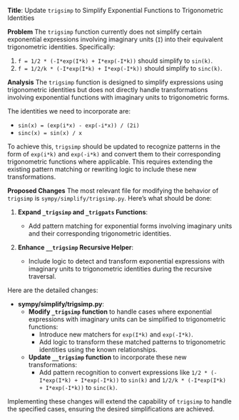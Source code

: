 **Title**: Update `trigsimp` to Simplify Exponential Functions to Trigonometric Identities

**Problem**
The `trigsimp` function currently does not simplify certain exponential expressions involving imaginary units (`I`) into their equivalent trigonometric identities. Specifically:
1. `f = 1/2 * (-I*exp(I*k) + I*exp(-I*k))` should simplify to `sin(k)`.
2. `f = 1/2/k * (-I*exp(I*k) + I*exp(-I*k))` should simplify to `sinc(k)`.

**Analysis**
The `trigsimp` function is designed to simplify expressions using trigonometric identities but does not directly handle transformations involving exponential functions with imaginary units to trigonometric forms.

The identities we need to incorporate are:
- `sin(x) = (exp(i*x) - exp(-i*x)) / (2i)`
- `sinc(x) = sin(x) / x`

To achieve this, `trigsimp` should be updated to recognize patterns in the form of `exp(i*k)` and `exp(-i*k)` and convert them to their corresponding trigonometric functions where applicable. This requires extending the existing pattern matching or rewriting logic to include these new transformations.

**Proposed Changes**
The most relevant file for modifying the behavior of `trigsimp` is `sympy/simplify/trigsimp.py`. Here’s what should be done:

1. **Expand `_trigsimp` and `_trigpats` Functions**:
   - Add pattern matching for exponential forms involving imaginary units and their corresponding trigonometric identities.

2. **Enhance `__trigsimp` Recursive Helper**:
   - Include logic to detect and transform exponential expressions with imaginary units to trigonometric identities during the recursive traversal. 

Here are the detailed changes:

- **sympy/simplify/trigsimp.py**:
  - **Modify `_trigsimp` function** to handle cases where exponential expressions with imaginary units can be simplified to trigonometric functions:
    - Introduce new matchers for `exp(I*k)` and `exp(-I*k)`.
    - Add logic to transform these matched patterns to trigonometric identities using the known relationships.
  - **Update `__trigsimp` function** to incorporate these new transformations:
    - Add pattern recognition to convert expressions like `1/2 * (-I*exp(I*k) + I*exp(-I*k))` to `sin(k)` and `1/2/k * (-I*exp(I*k) + I*exp(-I*k))` to `sinc(k)`.
  
Implementing these changes will extend the capability of `trigsimp` to handle the specified cases, ensuring the desired simplifications are achieved.